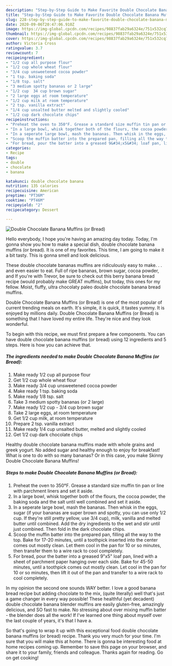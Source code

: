 ```yaml
---
description: "Step-by-Step Guide to Make Favorite Double Chocolate Banana Muffins (or Bread)"
title: "Step-by-Step Guide to Make Favorite Double Chocolate Banana Muffins (or Bread)"
slug: 228-step-by-step-guide-to-make-favorite-double-chocolate-banana-muffins-or-bread
date: 2020-09-06T20:47:06.910Z
image: https://img-global.cpcdn.com/recipes/98837fab29a6324e/751x532cq70/double-chocolate-banana-muffins-or-bread-recipe-main-photo.jpg
thumbnail: https://img-global.cpcdn.com/recipes/98837fab29a6324e/751x532cq70/double-chocolate-banana-muffins-or-bread-recipe-main-photo.jpg
cover: https://img-global.cpcdn.com/recipes/98837fab29a6324e/751x532cq70/double-chocolate-banana-muffins-or-bread-recipe-main-photo.jpg
author: Victoria Cross
ratingvalue: 3.7
reviewcount: 7
recipeingredient:
- "1/2 cup all purpose flour"
- "1/2 cup whole wheat flour"
- "3/4 cup unsweetened cocoa powder"
- "1 tsp. baking soda"
- "1/8 tsp. salt"
- "3 medium spotty bananas or 2 large"
- "1/2 cup  34 cup brown sugar"
- "2 large eggs at room temperature"
- "1/2 cup milk at room temperature"
- "2 tsp. vanilla extract"
- "1/4 cup unsalted butter melted and slightly cooled"
- "1/2 cup dark chocolate chips"
recipeinstructions:
- "Preheat the oven to 350°F. Grease a standard size muffin tin pan or line with parchment liners and set it aside."
- "In a large bowl, whisk together both of the flours, the cocoa powder, the baking soda and the salt until well combined and set it aside."
- "In a seperate large bowl, mash the bananas. Then whisk in the eggs, sugar (if your bananas are super brown and spotty, you can use only 1/2 cup. If they&#39;re still pretty yellow, use 3/4 cup), milk, vanilla and melted butter until combined. Add the dry ingredients to the wet and stir until just combined. Then fold in the dark chocolate chips."
- "Scoop the muffin batter into the prepared pan, filling all the way to the top. Bake for 17-20 minutes, until a toothpick inserted into the center comes out mostly clean. Let them cool in the pan for 10 or so minutes, then transfer them to a wire rack to cool completely."
- "For bread, pour the batter into a greased 9&#34;x5&#34; loaf pan, lined with a sheet of parchment paper hanging over each side. Bake for 45-50 minutes, until a toothpick comes out mostly clean. Let cool in the pan for 10 or so minutes, then lift it out of the pan and transfer to a wire rack to cool completely."
categories:
- Recipe
tags:
- double
- chocolate
- banana

katakunci: double chocolate banana 
nutrition: 135 calories
recipecuisine: American
preptime: "PT36M"
cooktime: "PT46M"
recipeyield: "2"
recipecategory: Dessert

---
```



![Double Chocolate Banana Muffins (or Bread)](https://img-global.cpcdn.com/recipes/98837fab29a6324e/751x532cq70/double-chocolate-banana-muffins-or-bread-recipe-main-photo.jpg)

Hello everybody, I hope you're having an amazing day today. Today, I'm gonna show you how to make a special dish, double chocolate banana muffins (or bread). It is one of my favorites. This time, I am going to make it a bit tasty. This is gonna smell and look delicious.

These double chocolate bananas muffins are ridiculously easy to make. . . and even easier to eat. Full of ripe bananas, brown sugar, cocoa powder, and If you&#39;re with Trevor, be sure to check out this berry banana bread recipe (would probably make GREAT muffins), but today, this ones for my fellow. Moist, fluffy, ultra chocolaty paleo double chocolate banana bread muffins.

Double Chocolate Banana Muffins (or Bread) is one of the most popular of current trending meals on earth. It's simple, it is quick, it tastes yummy. It is enjoyed by millions daily. Double Chocolate Banana Muffins (or Bread) is something that I have loved my entire life. They're nice and they look wonderful.


To begin with this recipe, we must first prepare a few components. You can have double chocolate banana muffins (or bread) using 12 ingredients and 5 steps. Here is how you can achieve that.

<!--inarticleads1-->

##### The ingredients needed to make Double Chocolate Banana Muffins (or Bread):

1. Make ready 1/2 cup all purpose flour
1. Get 1/2 cup whole wheat flour
1. Make ready 3/4 cup unsweetened cocoa powder
1. Make ready 1 tsp. baking soda
1. Make ready 1/8 tsp. salt
1. Take 3 medium spotty bananas (or 2 large)
1. Make ready 1/2 cup - 3/4 cup brown sugar
1. Take 2 large eggs, at room temperature
1. Get 1/2 cup milk, at room temperature
1. Prepare 2 tsp. vanilla extract
1. Make ready 1/4 cup unsalted butter, melted and slightly cooled
1. Get 1/2 cup dark chocolate chips


Healthy double chocolate banana muffins made with whole grains and greek yogurt. No added sugar and healthy enough to enjoy for breakfast! What is one to do with so many bananas? Or in this case, you make Skinny Double Chocolate Banana Muffins! 

<!--inarticleads2-->

##### Steps to make Double Chocolate Banana Muffins (or Bread):

1. Preheat the oven to 350°F. Grease a standard size muffin tin pan or line with parchment liners and set it aside.
1. In a large bowl, whisk together both of the flours, the cocoa powder, the baking soda and the salt until well combined and set it aside.
1. In a seperate large bowl, mash the bananas. Then whisk in the eggs, sugar (if your bananas are super brown and spotty, you can use only 1/2 cup. If they&#39;re still pretty yellow, use 3/4 cup), milk, vanilla and melted butter until combined. Add the dry ingredients to the wet and stir until just combined. Then fold in the dark chocolate chips.
1. Scoop the muffin batter into the prepared pan, filling all the way to the top. Bake for 17-20 minutes, until a toothpick inserted into the center comes out mostly clean. Let them cool in the pan for 10 or so minutes, then transfer them to a wire rack to cool completely.
1. For bread, pour the batter into a greased 9&#34;x5&#34; loaf pan, lined with a sheet of parchment paper hanging over each side. Bake for 45-50 minutes, until a toothpick comes out mostly clean. Let cool in the pan for 10 or so minutes, then lift it out of the pan and transfer to a wire rack to cool completely.


In my opinion the second one sounds WAY better. I love a good banana bread recipe but adding chocolate to the mix, (quite literally) well that&#39;s just a game changer in every way possible! These healthful (yet decadent) double chocolate banana blender muffins are easily gluten-free, amazingly delicious, and SO fast to make. No stressing about over mixing muffin batter - the blender does all the work! If I&#39;ve learned one thing about myself over the last couple of years, it&#39;s that I have a. 

So that's going to wrap it up with this exceptional food double chocolate banana muffins (or bread) recipe. Thank you very much for your time. I'm sure that you will make this at home. There is gonna be interesting food at home recipes coming up. Remember to save this page on your browser, and share it to your family, friends and colleague. Thanks again for reading. Go on get cooking!
